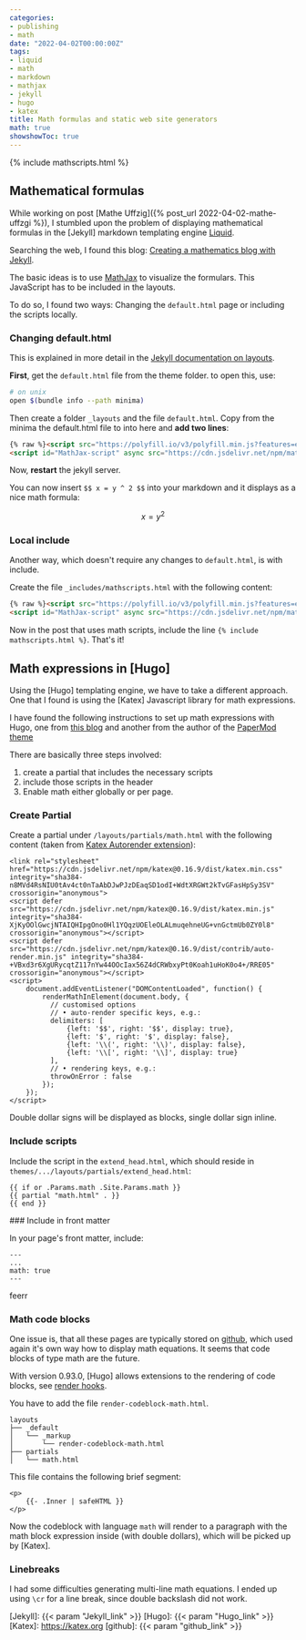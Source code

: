 ```yaml
---
categories:
- publishing
- math
date: "2022-04-02T00:00:00Z"
tags:
- liquid
- math
- markdown
- mathjax
- jekyll
- hugo
- katex
title: Math formulas and static web site generators
math: true
showshowToc: true
---
```


{% include mathscripts.html %}

## Mathematical formulas

While working on post [Mathe Uffzig]({% post_url 2022-04-02-mathe-uffzgi %}), I stumbled upon the problem of displaying mathematical formulas in the [Jekyll] markdown templating engine [Liquid](liquid).

Searching the web, I found this blog: [Creating a mathematics blog with Jekyll](https://medium.com/coffee-in-a-klein-bottle/creating-a-mathematics-blog-with-jekyll-78cdee0339f3).

The basic ideas is to use [MathJax][mathjax] to visualize the formulars. This JavaScript has to be included in the layouts. 

To do so, I found two ways: Changing the `default.html` page or including the scripts locally.

### Changing default.html

This is explained in more detail in the [Jekyll documentation on layouts](https://jekyllrb.com/docs/layouts/).

**First**, get the `default.html` file from the theme folder. to open this, use:

~~~sh
# on unix
open $(bundle info --path minima)
~~~

Then create a folder `_layouts` and the file `default.html`. Copy from the minima the default.html file to into here and **add two lines**:

~~~html
{% raw %}<script src="https://polyfill.io/v3/polyfill.min.js?features=es6"></script>
<script id="MathJax-script" async src="https://cdn.jsdelivr.net/npm/mathjax@3/es5/tex-mml-chtml.js"></script>{% endraw %}
~~~

Now, **restart** the jekyll server. 

You can now insert `$$ x = y ^ 2 $$` into your markdown and it displays as a nice math formula:

$$ x = y^2 $$

### Local include

Another way, which doesn't require any changes to `default.html`, is with include.

Create the file `_includes/mathscripts.html` with the following content:

~~~html
{% raw %}<script src="https://polyfill.io/v3/polyfill.min.js?features=es6"></script>
<script id="MathJax-script" async src="https://cdn.jsdelivr.net/npm/mathjax@3/es5/tex-mml-chtml.js"></script>{% endraw %}
~~~

Now in the post that uses math scripts, include the line `{% include mathscripts.html %}`. That's it! 

## Math expressions in [Hugo]

Using the [Hugo] templating engine, we have to take a different approach. One that I found is using the [Katex] Javascript library for math expressions. 

I have found the following instructions to set up math expressions with Hugo, one from [this blog](https://mertbakir.gitlab.io/hugo/math-typesetting-in-hugo/) and another from the author of the [PaperMod theme](https://adityatelange.github.io/hugo-PaperMod/posts/math-typesetting/)

There are basically three steps involved:

1. create a partial that includes the necessary scripts
2. include those scripts in the header
3. Enable math either globally or per page.

### Create Partial

Create a partial under `/layouts/partials/math.html` with the following content (taken from [Katex Autorender extension](https://katex.org/docs/autorender.html)):

```
<link rel="stylesheet" href="https://cdn.jsdelivr.net/npm/katex@0.16.9/dist/katex.min.css" integrity="sha384-n8MVd4RsNIU0tAv4ct0nTaAbDJwPJzDEaqSD1odI+WdtXRGWt2kTvGFasHpSy3SV" crossorigin="anonymous">
<script defer src="https://cdn.jsdelivr.net/npm/katex@0.16.9/dist/katex.min.js" integrity="sha384-XjKyOOlGwcjNTAIQHIpgOno0Hl1YQqzUOEleOLALmuqehneUG+vnGctmUb0ZY0l8" crossorigin="anonymous"></script>
<script defer src="https://cdn.jsdelivr.net/npm/katex@0.16.9/dist/contrib/auto-render.min.js" integrity="sha384-+VBxd3r6XgURycqtZ117nYw44OOcIax56Z4dCRWbxyPt0Koah1uHoK0o4+/RRE05" crossorigin="anonymous"></script>
<script>
    document.addEventListener("DOMContentLoaded", function() {
        renderMathInElement(document.body, {
          // customised options
          // • auto-render specific keys, e.g.:
          delimiters: [
              {left: '$$', right: '$$', display: true},
              {left: '$', right: '$', display: false},
              {left: '\\(', right: '\\)', display: false},
              {left: '\\[', right: '\\]', display: true}
          ],
          // • rendering keys, e.g.:
          throwOnError : false
        });
    });
</script>
```

Double dollar signs will be displayed as blocks, single dollar sign inline.


### Include scripts

Include the script in the `extend_head.html`, which should reside in `themes/.../layouts/partials/extend_head.html`:

````
{{ if or .Params.math .Site.Params.math }}
{{ partial "math.html" . }}
{{ end }}
````

### Include in front matter

In your page's front matter, include: 

````
---
...
math: true
---
````

feerr

### Math code blocks

One issue is, that all these pages are typically stored on [github](https://github.com/), which used again it's own way how to display math equations. It seems that code blocks of type math are the future.

With version 0.93.0, [Hugo] allows extensions to the rendering of code blocks, see [render hooks](https://gohugo.io/templates/render-hooks/#render-hooks-for-code-blocks). 

You have to add the file `render-codeblock-math.html`.

    layouts
    ├── _default
    │   └── _markup
    │       └── render-codeblock-math.html
    ├── partials
    │   └── math.html

This file contains the following brief segment:

````
<p>
    {{- .Inner | safeHTML }}
</p>
````

Now the codeblock with language `math` will render to a paragraph with the math block expression inside (with double dollars), which will be picked up by [Katex].


### Linebreaks

I had some difficulties generating multi-line math equations. I ended up using `\cr` for a line break, since double backslash did not work.




[liquid]: https://shopify.github.io/liquid/
[mathjax]: https://www.mathjax.org
[kramdown]: https://kramdown.gettalong.org/quickref.html#code-blocks
[Jekyll]: {{< param "Jekyll_link" >}}
[Hugo]: {{< param "Hugo_link" >}}
[Katex]: https://katex.org
[github]: {{< param "github_link" >}}
